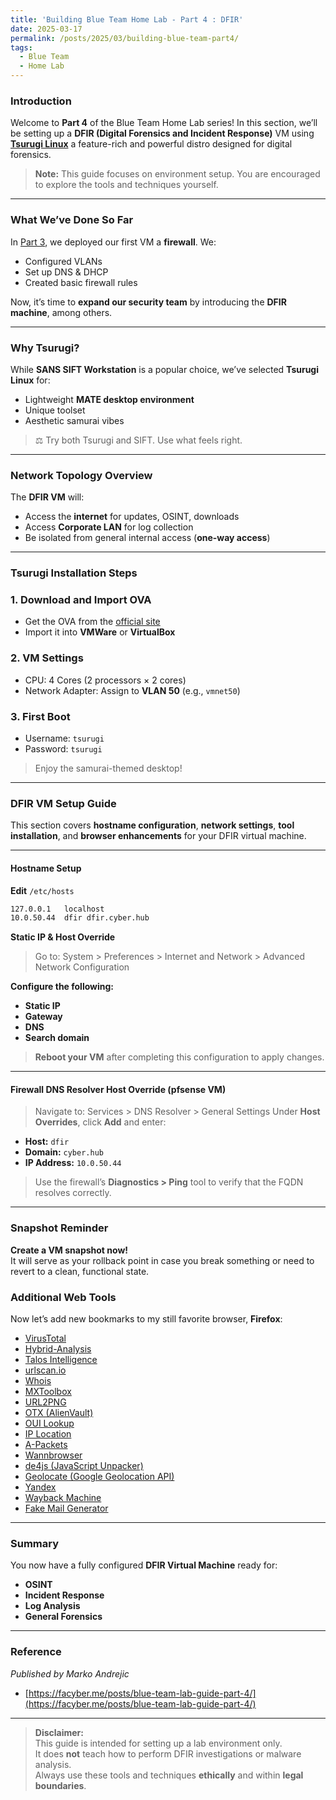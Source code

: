 ```yaml
---
title: 'Building Blue Team Home Lab - Part 4 : DFIR'
date: 2025-03-17
permalink: /posts/2025/03/building-blue-team-part4/
tags:
  - Blue Team
  - Home Lab
---
```


###  Introduction
Welcome to **Part 4** of the Blue Team Home Lab series! In this section, we’ll be setting up a **DFIR (Digital Forensics and Incident Response)** VM using [**Tsurugi Linux**](https://tsurugi-linux.org/) a feature-rich and powerful distro designed for digital forensics.

> **Note:** This guide focuses on environment setup. You are encouraged to explore the tools and techniques yourself.

---

### What We’ve Done So Far

In [Part 3](https://divyanshgohil.github.io/2025/03/14/Building-Blue-Team-Home-Lab-Part-3.html), we deployed our first VM a **firewall**. We:
- Configured VLANs
- Set up DNS & DHCP
- Created basic firewall rules

Now, it’s time to **expand our security team** by introducing the **DFIR machine**, among others.

---

### Why Tsurugi?

While **SANS SIFT Workstation** is a popular choice, we’ve selected **Tsurugi Linux** for:
- Lightweight **MATE desktop environment**
- Unique toolset
- Aesthetic samurai vibes 

> ⚖️ Try both Tsurugi and SIFT. Use what feels right.

---

### Network Topology Overview

The **DFIR VM** will:
- Access the **internet** for updates, OSINT, downloads
- Access **Corporate LAN** for log collection
- Be isolated from general internal access (**one-way access**)

---

### Tsurugi Installation Steps

### 1. Download and Import OVA
- Get the OVA from the [official site](https://tsurugi-linux.org/)
- Import it into **VMWare** or **VirtualBox**

### 2. VM Settings
- CPU: 4 Cores (2 processors × 2 cores)
- Network Adapter: Assign to **VLAN 50** (e.g., `vmnet50`)

### 3. First Boot
- Username: `tsurugi`
- Password: `tsurugi`

> Enjoy the samurai-themed desktop!

---


### DFIR VM Setup Guide

This section covers **hostname configuration**, **network settings**, **tool installation**, and **browser enhancements** for your DFIR virtual machine.

---

#### Hostname Setup

**Edit** `/etc/hosts`

```bash
127.0.0.1   localhost
10.0.50.44  dfir dfir.cyber.hub
```
**Static IP & Host Override**

> Go to: System > Preferences > Internet and Network > Advanced Network Configuration

**Configure the following:**

- **Static IP**
- **Gateway**
- **DNS**
- **Search domain**

> **Reboot your VM** after completing this configuration to apply changes.

---

#### Firewall DNS Resolver Host Override (pfsense VM)

> Navigate to: Services > DNS Resolver > General Settings
Under **Host Overrides**, click **Add** and enter:

- **Host:** `dfir`
- **Domain:** `cyber.hub`
- **IP Address:** `10.0.50.44`

> Use the firewall’s **Diagnostics > Ping** tool to verify that the FQDN resolves correctly.

---

### Snapshot Reminder

**Create a VM snapshot now!**  
It will serve as your rollback point in case you break something or need to revert to a clean, functional state.

### Additional Web Tools

Now let’s add new bookmarks to my still favorite browser, **Firefox**:

- [VirusTotal](https://www.virustotal.com/)
- [Hybrid-Analysis](https://www.hybrid-analysis.com/)
- [Talos Intelligence](https://talosintelligence.com/)
- [urlscan.io](https://urlscan.io/)
- [Whois](https://who.is/)
- [MXToolbox](https://mxtoolbox.com/)
- [URL2PNG](https://www.url2png.com/)
- [OTX (AlienVault)](https://otx.alienvault.com/)
- [OUI Lookup](https://www.wireshark.org/tools/oui-lookup.html)
- [IP Location](https://www.iplocation.net/)
- [A-Packets](https://apackets.com/)
- [Wannbrowser](https://wannbrowser.com/)
- [de4js (JavaScript Unpacker)](https://lelinhtinh.github.io/de4js/)
- [Geolocate (Google Geolocation API)](https://developers.google.com/maps/documentation/geolocation/overview)
- [Yandex](https://www.yandex.com/)
- [Wayback Machine](https://web.archive.org/)
- [Fake Mail Generator](https://www.fakemailgenerator.com/)

---

### Summary

You now have a fully configured **DFIR Virtual Machine** ready for:

-  **OSINT**
-  **Incident Response**
-  **Log Analysis**
-  **General Forensics**

---

### Reference  
  *Published by Marko Andrejic*  
  - [https://facyber.me/posts/blue-team-lab-guide-part-4/](https://facyber.me/posts/blue-team-lab-guide-part-4/)

---

> **Disclaimer:**  
> This guide is intended for setting up a lab environment only.  
> It does **not** teach how to perform DFIR investigations or malware analysis.  
> Always use these tools and techniques **ethically** and within **legal boundaries**.


